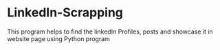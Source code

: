 # LinkedIn-Scrapping
This program helps to find the linkedIn Profiles, posts and showcase it in website page using Python program
